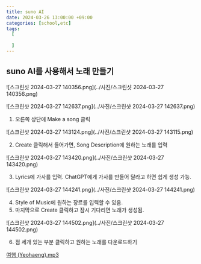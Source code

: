 ```yaml
---
title: suno AI
date: 2024-03-26 13:00:00 +09:00
categories: [school,etc]
tags:
  [
   
  ]
---
```

## suno AI를 사용해서 노래 만들기

![스크린샷 2024-03-27 140356.png](../사진/스크린샷 2024-03-27 140356.png)

![스크린샷 2024-03-27 142637.png](../사진/스크린샷 2024-03-27 142637.png)

1. 오른쪽 상단에 Make a song 클릭

![스크린샷 2024-03-27 143124.png](../사진/스크린샷 2024-03-27 143115.png)

2. Create 클릭해서 들어가면, Song Description에 원하는 노래를 입력

![스크린샷 2024-03-27 143420.png](../사진/스크린샷 2024-03-27 143420.png)

3. Lyrics에 가사를 입력. ChatGPT에게 가사를 만들어 달라고 하면 쉽게 생성 가능.

![스크린샷 2024-03-27 144241.png](../사진/스크린샷 2024-03-27 144241.png)

4. Style of Music에 원하는 장르를 입력할 수 있음.
5. 마지막으로 Create 클릭하고 잠시 기다리면 노래가 생성됨.

![스크린샷 2024-03-27 144502.png](../사진/스크린샷 2024-03-27 144502.png)

6. 점 세개 있는 부분 클릭하고 원하는 노래를 다운로드하기

[여행 (Yeohaeng).mp3](https://prod-files-secure.s3.us-west-2.amazonaws.com/935afa53-0013-4d5a-829a-214f13c0625f/4ae7ba9b-3d68-44e6-b444-a2b568f0d4bf/%EC%97%AC%ED%96%89_(Yeohaeng).mp3)
